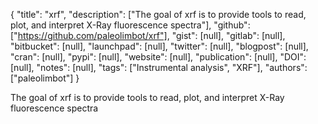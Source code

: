 {
  "title": "xrf",
  "description": ["The goal of xrf is to provide tools to read, plot, and interpret X-Ray fluorescence spectra"],
  "github": ["https://github.com/paleolimbot/xrf"],
  "gist": [null],
  "gitlab": [null],
  "bitbucket": [null],
  "launchpad": [null],
  "twitter": [null],
  "blogpost": [null],
  "cran": [null],
  "pypi": [null],
  "website": [null],
  "publication": [null],
  "DOI": [null],
  "notes": [null],
  "tags": ["Instrumental analysis", "XRF"],
  "authors": ["paleolimbot"]
}

<!-- Generated by csv2md.R – do not edit by hand -->

The goal of xrf is to provide tools to read, plot, and interpret X-Ray fluorescence spectra